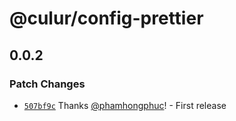 # @culur/config-prettier

## 0.0.2

### Patch Changes

- [`507bf9c`](https://github.com/culur/culur/commit/507bf9c39c8c0abfb9315b63acdb5db0ea504850) Thanks [@phamhongphuc](https://github.com/phamhongphuc)! - First release
